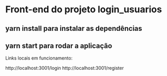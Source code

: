 # Front-end do projeto login_usuarios

## yarn install para instalar as dependências

## yarn start para rodar a aplicação

Links locais em funcionamento: 

http://localhost:3001/login
http://localhost:3001/register


